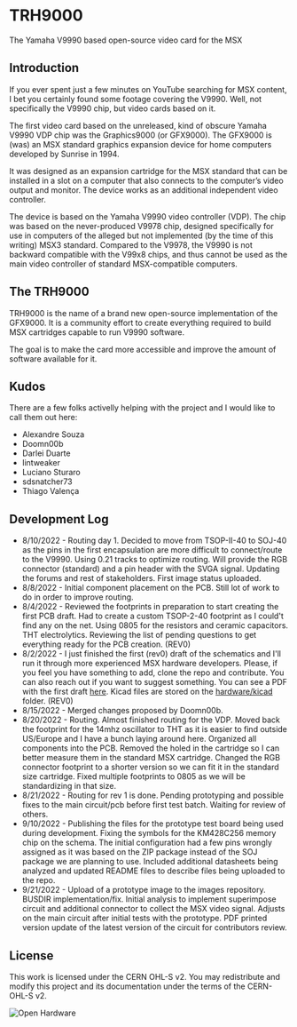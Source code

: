 # TRH9000
The Yamaha V9990 based open-source video card for the MSX

## Introduction

If you ever spent just a few minutes on YouTube searching for MSX content, I bet you certainly found some footage covering the V9990. Well, not specifically the V9990 chip, but video cards based on it.

The first video card based on the unreleased, kind of obscure Yamaha V9990 VDP chip was the Graphics9000 (or GFX9000). The GFX9000 is (was) an MSX standard graphics expansion device for home computers developed by Sunrise in 1994.

It was designed as an expansion cartridge for the MSX standard that can be installed in a slot on a computer that also connects to the computer’s video output and monitor. The device works as an additional independent video controller.

The device is based on the Yamaha V9990 video controller (VDP). The chip was based on the never-produced V9978 chip, designed specifically for use in computers of the alleged but not implemented (by the time of this writing) MSX3 standard. Compared to the V9978, the V9990 is not backward compatible with the V99x8 chips, and thus cannot be used as the main video controller of standard MSX-compatible computers.

## The TRH9000

TRH9000 is the name of a brand new open-source implementation of the GFX9000. It is a community effort to create everything required to build MSX cartridges capable to run V9990 software.

The goal is to make the card more accessible and improve the amount of software available for it. 

## Kudos

There are a few folks activelly helping with the project and I would like to call them out here:

* Alexandre Souza
* Doomn00b
* Darlei Duarte
* lintweaker
* Luciano Sturaro
* sdsnatcher73
* Thiago Valença

## Development Log 

* 8/10/2022 - Routing day 1. Decided to move from TSOP-II-40 to SOJ-40 as the pins in the first encapsulation are more difficult to connect/route to the V9990. Using 0.21 tracks to optimize routing. Will provide the RGB connector (standard) and a pin header with the SVGA signal. Updating the forums and rest of stakeholders. First image status uploaded. 
* 8/8/2022 - Initial component placement on the PCB. Still lot of work to do in order to improve routing. 
* 8/4/2022 - Reviewed the footprints in preparation to start creating the first PCB draft. Had to create a custom TSOP-2-40 footprint as I could't find any on the net. Using 0805 for the resistors and ceramic capacitors. THT electrolytics. Reviewing the list of pending questions to get everything ready for the PCB creation. (REV0)
* 8/2/2022 - I just finished the first (rev0) draft of the schematics and I'll run it through more experienced MSX hardware developers. Please, if you feel you have something to add, clone the repo and contribute. You can also reach out if you want to suggest something. You can see a PDF with the first draft [here](Docs/TRH9000_Schema_Revision_0.pdf). Kicad files are stored on the [hardware/kicad](hardware/Kicad/) folder. (REV0)
* 8/15/2022 - Merged changes proposed by Doomn00b. 
* 8/20/2022 - Routing. Almost finished routing for the VDP. Moved back the footprint for the 14mhz oscillator to THT as it is easier to find outside US/Europe and I have a bunch laying around here. Organized all components into the PCB. Removed the holed in the cartridge so I can better measure them in the standard MSX cartridge. Changed the RGB connector footprint to a shorter version so we can fit it in the standard size cartridge. Fixed multiple footprints to 0805 as we will be standardizing in that size. 
* 8/21/2022 - Routing for rev 1 is done. Pending prototyping and possible fixes to the main circuit/pcb before first test batch. Waiting for review of others.
* 9/10/2022 - Publishing the files for the prototype test board being used during development. Fixing the symbols for the KM428C256 memory chip on the schema. The initial configuration had a few pins wrongly assigned as it was based on the ZIP package instead of the SOJ package we are planning to use. Included additional datasheets being analyzed and updated README files to describe files being uploaded to the repo.
* 9/21/2022 - Upload of a prototype image to the images repository. BUSDIR implementation/fix. Initial analysis to implement superimpose circuit and additional connector to collect the MSX video signal. Adjusts on the main circuit after initial tests with the prototype. PDF printed version update of the latest version of the circuit for contributors review. 

## License 

This work is licensed under the CERN OHL-S v2. You may redistribute and modify this project and its documentation under the terms of the CERN-OHL-S v2.

![Open Hardware](https://raw.githubusercontent.com/cristianoag/trh9000/main/Images/1024px-Open-source-hardware-logo.svg.png)

